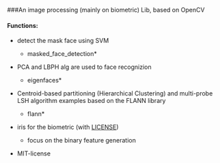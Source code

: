 ###An image processing (mainly on biometric) Lib, based on OpenCV

#### Functions:
     
* detect the mask face using SVM
     - masked_face_detection*
     
* PCA and LBPH alg are used to face recognizion
     - eigenfaces*


* Centroid-based partitioning (Hierarchical Clustering) and multi-probe LSH algorithm examples based on the FLANN library
     - flann*

* iris for the biometric (with [LICENSE](https://github.com/muyun/dev.imageprocessing/blob/master/iris/LICENSE.md))
     - focus on the binary feature generation

* MIT-license

